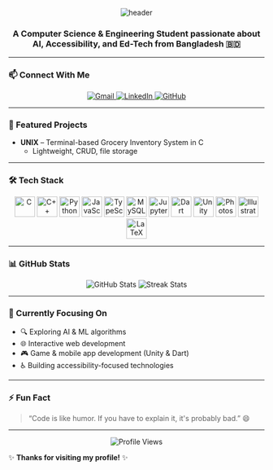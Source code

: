 
<p align="center">
  <img src="https://capsule-render.vercel.app/api?type=waving&color=gradient&height=150&section=header&text=Hi%20👋,%20I'm%20Samiyeel!&fontSize=35&animation=fadeIn" alt="header"/>
</p>

<h3 align="center">A Computer Science & Engineering Student passionate about AI, Accessibility, and Ed-Tech from Bangladesh 🇧🇩</h3>

---

### 📫 Connect With Me
<p align="center">
  <a href="mailto:benaaf2000@gmail.com">
    <img alt="Gmail" src="https://img.shields.io/badge/Gmail-benaaf2000@gmail.com-red?logo=gmail&logoColor=white&style=for-the-badge"/>
  </a>
  <a href="https://www.linkedin.com/in/samiyeel-alim-binaaf" target="_blank">
    <img alt="LinkedIn" src="https://img.shields.io/badge/LinkedIn-Profile-blue?logo=linkedin&logoColor=white&style=for-the-badge"/>
  </a>
  <a href="https://github.com/Pronaaf2k" target="_blank">
    <img alt="GitHub" src="https://img.shields.io/badge/GitHub-Pronaaf2k-black?logo=github&logoColor=white&style=for-the-badge"/>
  </a>
</p>

---

### 🚀 Featured Projects

- **UNIX** – Terminal-based Grocery Inventory System in C
  - Lightweight, CRUD, file storage

---

### 🛠️ Tech Stack
<p align="center">
  <img src="https://cdn.jsdelivr.net/gh/devicons/devicon/icons/c/c-original.svg" width="40" alt="C"/>
  <img src="https://cdn.jsdelivr.net/gh/devicons/devicon/icons/cplusplus/cplusplus-original.svg" width="40" alt="C++"/>
  <img src="https://cdn.jsdelivr.net/gh/devicons/devicon/icons/python/python-original.svg" width="40" alt="Python"/>
  <img src="https://cdn.jsdelivr.net/gh/devicons/devicon/icons/javascript/javascript-original.svg" width="40" alt="JavaScript"/>
  <img src="https://cdn.jsdelivr.net/gh/devicons/devicon/icons/typescript/typescript-original.svg" width="40" alt="TypeScript"/>
  <img src="https://cdn.jsdelivr.net/gh/devicons/devicon/icons/mysql/mysql-original.svg" width="40" alt="MySQL"/>
  <img src="https://cdn.jsdelivr.net/gh/devicons/devicon/icons/jupyter/jupyter-original.svg" width="40" alt="Jupyter"/>
  <img src="https://cdn.jsdelivr.net/gh/devicons/devicon/icons/dart/dart-original.svg" width="40" alt="Dart"/>
  <img src="https://cdn.jsdelivr.net/gh/devicons/devicon/icons/unity/unity-original.svg" width="40" alt="Unity"/>
  <img src="https://cdn.jsdelivr.net/gh/devicons/devicon/icons/photoshop/photoshop-line.svg" width="40" alt="Photoshop"/>
  <img src="https://cdn.jsdelivr.net/gh/devicons/devicon/icons/illustrator/illustrator-line.svg" width="40" alt="Illustrator"/>
  <img src="https://cdn.jsdelivr.net/gh/devicons/devicon/icons/latex/latex-original.svg" width="40" alt="LaTeX"/>
</p>

---

### 📊 GitHub Stats
<p align="center">
  <img src="https://github-readme-stats.vercel.app/api?username=Pronaaf2k&show_icons=true&theme=tokyonight&count_private=true" alt="GitHub Stats"/>
  <img src="https://github-readme-streak-stats.herokuapp.com/?user=Pronaaf2k&theme=tokyonight" alt="Streak Stats"/>
</p>

---

### 🎯 Currently Focusing On
- 🔍 Exploring AI & ML algorithms
- 🌐 Interactive web development
- 🎮 Game & mobile app development (Unity & Dart)
- ♿ Building accessibility-focused technologies

---

### ⚡ Fun Fact
> “Code is like humor. If you have to explain it, it's probably bad.” 😄

---

<p align="center">
  <img src="https://komarev.com/ghpvc/?username=Pronaaf2k&style=flat-square" alt="Profile Views"/>
</p>

✨ **Thanks for visiting my profile!** ✨
```
